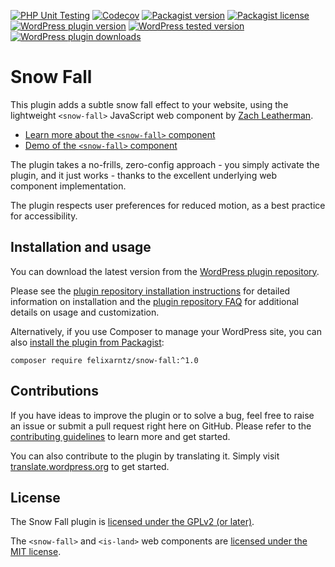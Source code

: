 [![PHP Unit Testing](https://img.shields.io/github/actions/workflow/status/felixarntz/snow-fall/php-test.yml?style=for-the-badge&label=PHP%20Unit%20Testing)](https://github.com/felixarntz/snow-fall/actions/workflows/php-test.yml)
[![Codecov](https://img.shields.io/codecov/c/github/felixarntz/snow-fall?style=for-the-badge)](https://app.codecov.io/github/felixarntz/snow-fall)
[![Packagist version](https://img.shields.io/packagist/v/felixarntz/snow-fall?style=for-the-badge)](https://packagist.org/packages/felixarntz/snow-fall)
[![Packagist license](https://img.shields.io/packagist/l/felixarntz/snow-fall?style=for-the-badge)](https://packagist.org/packages/felixarntz/snow-fall)
[![WordPress plugin version](https://img.shields.io/wordpress/plugin/v/snow-fall?style=for-the-badge)](https://wordpress.org/plugins/snow-fall/)
[![WordPress tested version](https://img.shields.io/wordpress/plugin/tested/snow-fall?style=for-the-badge)](https://wordpress.org/plugins/snow-fall/)
[![WordPress plugin downloads](https://img.shields.io/wordpress/plugin/dt/snow-fall?style=for-the-badge)](https://wordpress.org/plugins/snow-fall/)

# Snow Fall

This plugin adds a subtle snow fall effect to your website, using the lightweight `<snow-fall>` JavaScript web component by [Zach Leatherman](https://www.zachleat.com).

* [Learn more about the `<snow-fall>` component](https://www.zachleat.com/web/snow-fall)
* [Demo of the `<snow-fall>` component](https://zachleat.github.io/snow-fall/demo.html)

The plugin takes a no-frills, zero-config approach - you simply activate the plugin, and it just works - thanks to the excellent underlying web component implementation.

The plugin respects user preferences for reduced motion, as a best practice for accessibility.

## Installation and usage

You can download the latest version from the [WordPress plugin repository](https://wordpress.org/plugins/snow-fall/).

Please see the [plugin repository installation instructions](https://wordpress.org/plugins/snow-fall/#installation) for detailed information on installation and the [plugin repository FAQ](https://wordpress.org/plugins/snow-fall/#faq) for additional details on usage and customization.

Alternatively, if you use Composer to manage your WordPress site, you can also [install the plugin from Packagist](https://packagist.org/packages/felixarntz/snow-fall):

```
composer require felixarntz/snow-fall:^1.0
```

## Contributions

If you have ideas to improve the plugin or to solve a bug, feel free to raise an issue or submit a pull request right here on GitHub. Please refer to the [contributing guidelines](https://github.com/felixarntz/snow-fall/blob/main/CONTRIBUTING.md) to learn more and get started.

You can also contribute to the plugin by translating it. Simply visit [translate.wordpress.org](https://translate.wordpress.org/projects/wp-plugins/snow-fall) to get started.

## License

The Snow Fall plugin is [licensed under the GPLv2 (or later)](https://www.gnu.org/licenses/gpl-2.0.html).

The `<snow-fall>` and `<is-land>` web components are [licensed under the MIT license](https://opensource.org/license/mit).
